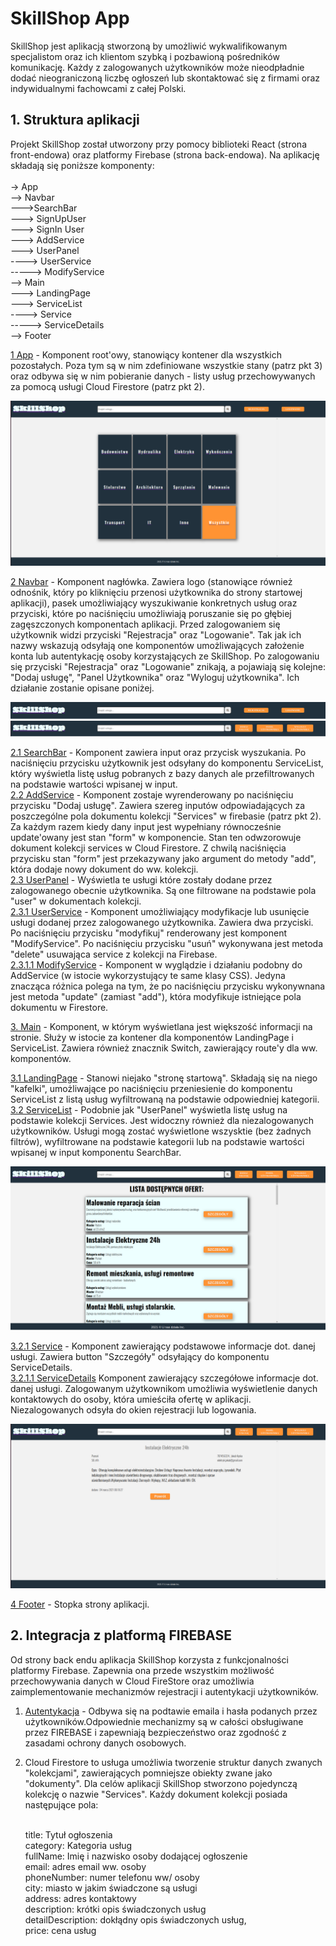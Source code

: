 # SkillShop App

SkillShop jest aplikacją stworzoną by umożliwić wykwalifikowanym specjalistom oraz ich klientom szybką i pozbawioną pośredników komunikację. Każdy z zalogowanych użytkowników może nieodpładnie dodać nieograniczoną liczbę ogłoszeń lub skontaktować się z firmami oraz indywidualnymi fachowcami z całej Polski.

## 1. Struktura aplikacji

Projekt SkillShop został utworzony przy pomocy biblioteki React (strona front-endowa) oraz platformy Firebase (strona back-endowa). Na aplikację składają się poniższe komponenty:<br/>
<br/>
-> App<br/>
--> Navbar<br/>
--->SearchBar<br/>
---> SignUpUser<br/>
---> SignIn User<br/>
---> AddService<br/>
---> UserPanel<br/>
----> UserService<br/>
-----> ModifyService<br/>
--> Main<br/>
---> LandingPage<br/>
---> ServiceList<br/>
----> Service<br/>
-----> ServiceDetails<br/>
--> Footer<br/>

<ins>1 App</ins> -  Komponent root'owy, stanowiący kontener dla wszystkich pozostałych. Poza tym są w nim zdefiniowane wszystkie stany (patrz pkt 3) oraz odbywa się w nim pobieranie danych - listy usług przechowywanych za pomocą usługi Cloud Firestore (patrz pkt 2).<br/>

![](./screenshots/L1.png)

<ins>2 Navbar</ins> - Komponent nagłówka. Zawiera logo (stanowiące również odnośnik, który po kliknięciu przenosi użytkownika do strony startowej aplikacji), pasek umożliwiający wyszukiwanie konkretnych usług oraz przyciski, które po naciśnięciu umożliwiają poruszanie się po głębiej zagęszczonych komponentach aplikacji. Przed zalogowaniem się użytkownik widzi przyciski "Rejestracja" oraz "Logowanie". Tak jak ich nazwy wskazują odsyłają one komponentów umożliwających założenie konta lub autentykację osoby korzystających ze SkillShop. Po zalogowaniu się przyciski "Rejestracja" oraz "Logowanie" znikają, a pojawiają się kolejne: "Dodaj usługę", "Panel Użytkownika" oraz "Wyloguj użytkownika". Ich działanie zostanie opisane poniżej.<br/>

![](./screenshots/L2.png)
![](./screenshots/L3.png)

<ins>2.1 SearchBar</ins> - Komponent zawiera input oraz przycisk wyszukania. Po naciśnięciu przycisku użytkownik jest odsyłany do komponentu ServiceList, który wyświetla listę usług pobranych z bazy danych ale przefiltrowanych na podstawie wartości wpisanej w input.<br/>
<ins>2.2 AddService</ins> - Komponent zostaje wyrenderowany po naciśnięciu przycisku "Dodaj usługę". Zawiera szereg inputów odpowiadających za poszczególne pola dokumentu kolekcji "Services" w firebasie (patrz pkt 2). Za każdym razem kiedy dany input jest wypełniany równocześnie update'owany jest stan "form" w komponencie. Stan ten odwzorowuje dokument kolekcji services w Cloud Firestore. Z chwilą naciśnięcia przycisku stan "form" jest przekazywany jako argument do metody "add", która dodaje nowy dokument do ww. kolekcji.<br/>
<ins>2.3 UserPanel</ins> - Wyświetla te usługi które zostały dodane przez zalogowanego obecnie użytkownika. Są one filtrowane na podstawie pola "user" w dokumentach kolekcji. <br/>
<ins>2.3.1 UserService</ins> - Komponent umożliwiający modyfikacje lub usunięcie usługi dodanej przez zalogowanego użytkownika. Zawiera dwa przyciski. Po naciśnięciu przycisku "modyfikuj" renderowany jest komponent "ModifyService". Po naciśnięciu przycisku "usuń" wykonywana jest metoda "delete" usuwająca service z kolekcji na Firebase. <br/>
<ins>2.3.1.1 ModifyService</ins> - Komponent w wyglądzie i działaniu podobny do AddService (w istocie wykorzystujący te same klasy CSS). Jedyna znacząca różnica polega na tym, że po naciśnięciu przycisku wykonywnana jest metoda "update" (zamiast "add"), która modyfikuje istniejące pola dokumentu w Firestore. <br/>

<ins>3. Main</ins> - Komponent, w którym wyświetlana jest większość informacji na stronie. Służy w istocie za kontener dla komponentów LandingPage i ServiceList. Zawiera również znacznik Switch, zawierający route'y dla ww. komponentów. <br/>

<ins>3.1 LandingPage</ins> - Stanowi niejako "stronę startową". Składają się na niego "kafelki", umożliwające po naciśnięciu przeniesienie do komponentu ServiceList z listą usług wyfiltrowaną na podstawie odpowiedniej kategorii. <br/>
<ins>3.2 ServiceList</ins> - Podobnie jak "UserPanel" wyświetla listę usług na podstawie kolekcji Services. Jest widoczny również dla niezalogowanych użytkowników. Usługi mogą zostać wyświetlone wszysktie (bez żadnych filtrów), wyfiltrowane na podstawie kategorii lub na podstawie wartości wpisanej w input komponentu SearchBar.<br/>

![](./screenshots/L4.png)

<ins>3.2.1 Service</ins> - Komponent zawierający podstawowe informacje dot. danej usługi. Zawiera button "Szczegóły" odsyłający do komponentu ServiceDetails.<br/>
<ins>3.2.1.1 ServiceDetails</ins> Komponent zawierający szczegółowe informacje dot. danej usługi. Zalogowanym użytkownikom umożliwia wyświetlenie danych kontaktowych do osoby, która umieściła ofertę w aplikacji. Niezalogowanych odsyła do okien rejestracji lub logowania.<br/>

![](./screenshots/L5.png)

<ins>4 Footer</ins> - Stopka strony aplikacji.<br/>

## 2. Integracja z platformą FIREBASE

Od strony back endu aplikacja SkillShop korzysta z funkcjonalności platformy Firebase. Zapewnia ona przede wszystkim możliwość przechowywania danych w Cloud FireStore oraz umożliwia zaimplementowanie mechanizmów rejestracji i autentykacji użytkowników.

1. <ins>Autentykacja</ins> - Odbywa się na podtawie emaila i hasła podanych przez użytkowników.Odpowiednie mechanizmy są w całości obsługiwane przez FIREBASE i zapewniają bezpieczeństwo oraz zgodność z zasadami ochrony danych osobowych.

2. </ins>Cloud Firestore</ins> to usługa umożliwia tworzenie struktur danych zwanych "kolekcjami", zawierających pomniejsze obiekty zwane jako "dokumenty". Dla celów aplikacji SkillShop stworzono pojedynczą kolekcję o nazwie "Services". Każdy dokument kolekcji posiada następujące pola: <br/><br/>
    
    title: Tytuł ogłoszenia<br/>
    category: Kategoria usług <br/>
    fullName: Imię i nazwisko osoby dodającej ogłoszenie<br/>
    email: adres email ww. osoby<br/>
    phoneNumber: numer telefonu ww/ osoby<br/>
    city: miasto w jakim świadczone są usługi<br/>
    address: adres kontaktowy<br/>
    description: krótki opis świadczonych usług<br/>
    detailDescription: dokłądny opis świadczonych usług,<br/>
    price: cena usług<br/>
